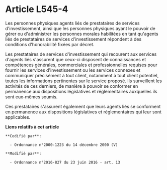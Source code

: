 # Article L545-4

Les personnes physiques agents liés de prestataires de services d'investissement, ainsi que les personnes physiques ayant le
pouvoir de gérer ou d'administrer les personnes morales habilitées en tant qu'agents liés de prestataires de services
d'investissement répondent à des conditions d'honorabilité fixées par décret.

Les prestataires de services d'investissement qui recourent aux services d'agents liés s'assurent que ceux-ci disposent de
connaissances et compétences générales, commerciales et professionnelles requises pour fournir les services d'investissement
ou les services connexes et communiquer précisément à tout client, notamment à tout client potentiel, toutes les informations
pertinentes sur le service proposé. Ils surveillent les activités de ces derniers, de manière à pouvoir se conformer en
permanence aux dispositions législatives et réglementaires auxquelles ils sont eux-mêmes soumis.

Ces prestataires s'assurent également que leurs agents liés se conforment en permanence aux dispositions législatives et
réglementaires qui leur sont applicables.

**Liens relatifs à cet article**

	**Codifié par**:

	  - Ordonnance n°2000-1223 du 14 décembre 2000 (V)

	**Modifié par**:

	  - Ordonnance n°2016-827 du 23 juin 2016 - art. 13
